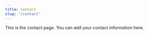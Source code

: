 ```yaml
---
title: Contact
slug: "/contact"
---
```


This is the contact page. You can add your contact information here.
